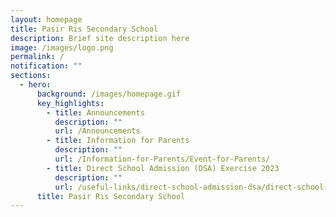 ```yaml
---
layout: homepage
title: Pasir Ris Secondary School
description: Brief site description here
image: /images/logo.png
permalink: /
notification: ""
sections:
  - hero:
      background: /images/homepage.gif
      key_highlights:
        - title: Announcements
          description: ""
          url: /Announcements
        - title: Information for Parents
          description: ""
          url: /Information-for-Parents/Event-for-Parents/
        - title: Direct School Admission (DSA) Exercise 2023
          description: ""
          url: /useful-links/direct-school-admission-dsa/direct-school-admission-dsa/
      title: Pasir Ris Secondary School
---
```

